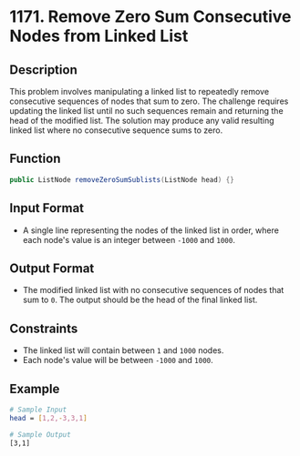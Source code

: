 # 1171. Remove Zero Sum Consecutive Nodes from Linked List

## Description

This problem involves manipulating a linked list to repeatedly remove consecutive sequences of nodes that sum to zero. The challenge requires updating the linked list until no such sequences remain and returning the head of the modified list. The solution may produce any valid resulting linked list where no consecutive sequence sums to zero.

## Function

```java
public ListNode removeZeroSumSublists(ListNode head) {}
```

## Input Format

- A single line representing the nodes of the linked list in order, where each node's value is an integer between `-1000` and `1000`.

## Output Format

- The modified linked list with no consecutive sequences of nodes that sum to `0`. The output should be the head of the final linked list.

## Constraints

- The linked list will contain between `1` and `1000` nodes.
- Each node's value will be between `-1000` and `1000`.

## Example

```bash
# Sample Input
head = [1,2,-3,3,1]

# Sample Output
[3,1]
```

